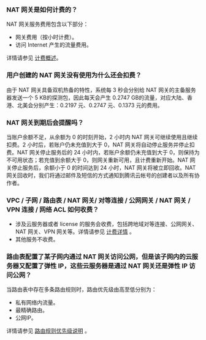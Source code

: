 
### NAT 网关是如何计费的？
NAT 网关服务费用包含以下部分：
- 网关费用（按小时计费）。
- 访问 Internet 产生的流量费用。

详情请参见 [计费概述](https://cloud.tencent.com/document/product/552/18172#.E8.AE.A1.E8.B4.B9.E8.AF.B4.E6.98.8E)。

### 用户创建的 NAT 网关没有使用为什么还会扣费？
由于 NAT 网关具备双机热备的特性，系统每 3 秒会分别给 NAT 网关的主备服务器发送一个 5 KB的探测包，因此每天会产生 0.2747 GB的流量，对应大陆、香港、北美会分别产生：0.2197 元、0.2747 元、0.1373 元的费用。

### NAT 网关到期后会提醒吗？

当账户余额不足，从余额为 0 的时刻开始，2 小时内 NAT 网关可继续使用且继续扣费。2 小时后，若账户仍未充值到大于 0，NAT 网关将自动停止服务并停止扣费。NAT 网关停止服务后的 24 小时内，若账户余额仍未充值到大于 0，则保持为不可用状态；若充值到余额大于 0，则网关重新可用，且计费重新开始。NAT 网关停止服务后，余额小于 0 的时间达到 24 小时，NAT 网关将被立即回收。NAT 网关回收时，我们将通过邮件及短信的方式通知到腾讯云帐号的创建者以及所有协作者。



### VPC / 子网 / 路由表 / NAT 网关/ 对等连接 / 公网网关 / NAT 网关 / VPN 连接 / 网络 ACL 如何收费？
- 涉及云服务器或者 license 的服务会收费，包括跨地域对等连接、公网网关、NAT 网关、VPN 网关等。详情请参见 [计费详情](https://cloud.tencent.com/doc/product/215/3079) 。
- 其他服务不收费。


### 路由表配置了某子网内通过 NAT 网关访问公网，但是该子网内的云服务器又配置了弹性 IP，这些云服务器是通过 NAT 网关还是弹性 IP 访问公网？
当路由表中存在多条路由规则时，路由优先级由高至低分别为：

- 私有网络内流量。
- 最精确路由。
- 公网IP。
 
详情请参见 [路由规则优先级说明](https://cloud.tencent.com/doc/product/215/4954#.E8.B7.AF.E7.94.B1.E8.A7.84.E5.88.99.E4.BC.98.E5.85.88.E7.BA.A7) 。

